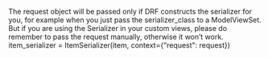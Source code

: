 The request object will be passed only if DRF constructs the serializer for you, for example when you just pass the serializer_class to a ModelViewSet. But if you are using the Serializer in your custom views, please do remember to pass the request manually, otherwise it won’t work.
item_serializer = ItemSerializer(item, context={"request": request})
